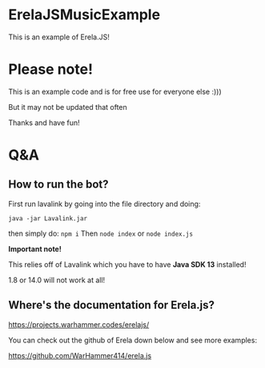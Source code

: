 # ErelaJSMusicExample

This is an example of Erela.JS!

# Please note!

This is an example code and is for free use for everyone else :)))

But it may not be updated that often

Thanks and have fun!


# Q&A

## How to run the bot?

First run lavalink by going into the file directory and doing:

`java -jar Lavalink.jar` 

then simply do:
`npm i`
Then `node index` or `node index.js`

**Important note!** 

This relies off of Lavalink which you have to have **Java SDK 13** installed!

1.8 or 14.0 will not work at all!



## Where's the documentation for Erela.js?

https://projects.warhammer.codes/erelajs/


You can check out the github of Erela down below and see more examples:

https://github.com/WarHammer414/erela.js
